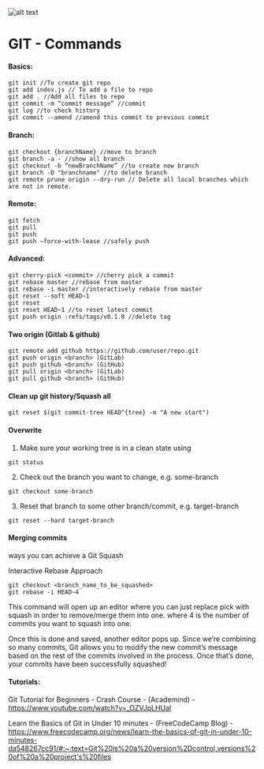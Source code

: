 ![alt text](https://increscotech.com/_next/static/images/logo-dark-692f2e4b1db92d8749d96ba04bcfb42d.svg)

# GIT - Commands

#### Basics:

```
git init //To create git repo
git add index.js // To add a file to repo
git add . //Add all files to repo
git commit -m “commit message” //commit
git log //to check history
git commit --amend //amend this commit to previous commit
```

#### Branch:

```
git checkout {​​​​​​​​branchName}​​​​​​​​ //move to branch
git branch -a - //show all branch
git checkout -b “newBranchName” //to create new branch
git branch -D "branchname" //to delete branch
git remote prune origin --dry-run // Delete all local branches which are not in remote.
```

#### Remote:

```
git fetch
git pull
git push
git push —force-with-lease //safely push
```

#### Advanced:

```
git cherry-pick <commit> //cherry pick a commit
git rebase master //rebase from master
git rebase -i master //interactively rebase from master
git reset --soft HEAD~1
git reset
git reset HEAD~1 //to reset latest commit
git push origin :refs/tags/v0.1.0 //delete tag
```

#### Two origin (Gitlab & github)

```
git remote add github https://github.com/user/repo.git
git push origin <branch> (GitLab)
git push github <branch> (GitHub)
git pull origin <branch> (GitLab)
git pull github <branch> (GitHub)
```

#### Clean up git history/Squash all

```
git reset $(git commit-tree HEAD^{​​​tree}​​​ -m "A new start")
```

#### Overwrite

1. Make sure your working tree is in a clean state using

```
git status

```

2. Check out the branch you want to change, e.g. some-branch

```
git checkout some-branch
```

3. Reset that branch to some other branch/commit, e.g. target-branch

```
git reset --hard target-branch
```

#### Merging commits

ways you can achieve a Git Squash

Interactive Rebase Approach

```
git checkout <branch_name_to_be_squashed>
git rebase -i HEAD~4
```

This command will open up an editor where you can just replace pick with squash in order to remove/merge them into one.
where 4 is the number of commits you want to squash into one.

Once this is done and saved, another editor pops up.
Since we’re combining so many commits, Git allows you to modify the new commit’s message based on the rest of the commits involved in the process.
Once that’s done, your commits have been successfully squashed!

#### Tutorials:

Git Tutorial for Beginners - Crash Course - (Academind) - https://www.youtube.com/watch?v=_OZVJpLHUaI

Learn the Basics of Git in Under 10 minutes - (FreeCodeCamp Blog) - https://www.freecodecamp.org/news/learn-the-basics-of-git-in-under-10-minutes-da548267cc91/#:~:text=Git%20is%20a%20version%2Dcontrol,versions%20of%20a%20project's%20files
